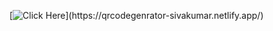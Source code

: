 [![Click Here]([https://www.koyeb.com/static/images/deploy/button.svg](https://www.google.com/url?sa=i&url=https%3A%2F%2Fwww.vecteezy.com%2Fvector-art%2F29758697-new-click-here-modern-website-click-button-level-sign-speech-bubble-banner&psig=AOvVaw09o4OHUJ-8GoxcHdMw-s0h&ust=1748892672772000&source=images&cd=vfe&opi=89978449&ved=0CBQQjRxqFwoTCPDF4oT70I0DFQAAAAAdAAAAABAE))](https://qrcodegenrator-sivakumar.netlify.app/)
